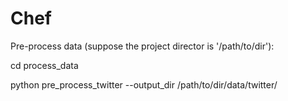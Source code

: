# Chef

Pre-process data (suppose the project director is '/path/to/dir'):

cd process_data

python pre_process_twitter --output_dir /path/to/dir/data/twitter/



